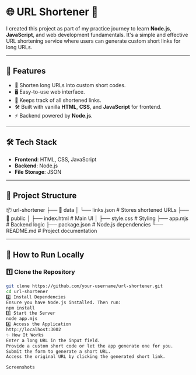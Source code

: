 # 🌐 URL Shortener 🔗

I created this project as part of my practice journey to learn **Node.js**, **JavaScript**, and web development fundamentals. It's a simple and effective URL shortening service where users can generate custom short links for long URLs.

---

## 🚀 Features
- 🔗 Shorten long URLs into custom short codes.
- 🖥️ Easy-to-use web interface.
- 📜 Keeps track of all shortened links.
- 🛠️ Built with vanilla **HTML**, **CSS**, and **JavaScript** for frontend.
- ⚡ Backend powered by **Node.js**.

---

## 🛠️ Tech Stack
- **Frontend**: HTML, CSS, JavaScript
- **Backend**: Node.js
- **File Storage**: JSON

---

## 📂 Project Structure

📦 url-shortener ├── 📂 data │ └── links.json # Stores shortened URLs ├── 📂 public │ ├── index.html # Main UI │ ├── style.css # Styling ├── app.mjs # Backend logic ├── package.json # Node.js dependencies └── README.md # Project documentation


---

## 🚀 How to Run Locally

### 1️⃣ Clone the Repository
```bash
git clone https://github.com/your-username/url-shortener.git
cd url-shortener
2️⃣ Install Dependencies
Ensure you have Node.js installed. Then run:
npm install
3️⃣ Start the Server
node app.mjs
4️⃣ Access the Application
http://localhost:3002
✨ How It Works
Enter a long URL in the input field.
Provide a custom short code or let the app generate one for you.
Submit the form to generate a short URL.
Access the original URL by clicking the generated short link.

Screenshots


